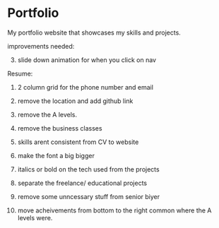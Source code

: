 # Portfolio
My portfolio website that showcases my skills and projects.


improvements needed:

<!-- 1. lighten the background and make the cards have a 3d shadow to them. -->
<!-- 
2. make the buttons/links to open to a new tab (social media links as well as the code ones) -->

3. slide down animation for when you click on nav

<!-- 4. transition animation on the skill logos to 1sec . -->



Resume: 

1. 2 column grid for the phone number and email

2. remove the location and add github link

3. remove the A levels.

4. remove the business classes

5. skills arent consistent from CV to website

6. make the font a big bigger

7. italics or bold on the tech used from the projects

8. separate the freelance/ educational projects

9. remove some unncessary stuff from senior biyer

10. move acheivements from bottom to the right common where the A levels were.

